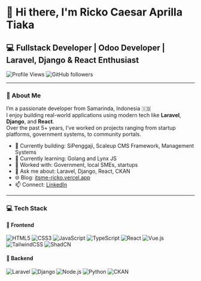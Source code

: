 # 👋 Hi there, I'm Ricko Caesar Aprilla Tiaka

## 💻 Fullstack Developer | Odoo Developer | Laravel, Django & React Enthusiast

![Profile Views](https://komarev.com/ghpvc/?username=younixue3&color=blueviolet)
![GitHub followers](https://img.shields.io/github/followers/younixue3?style=social)

---

### 🧠 About Me

I’m a passionate developer from Samarinda, Indonesia 🇮🇩  
I enjoy building real-world applications using modern tech like **Laravel**, **Django**, and **React**.  
Over the past 5+ years, I’ve worked on projects ranging from startup platforms, government systems, to community portals.

- 🔭 Currently building: SiPenggaji, Scaleup CMS Framework, Management Systems
- 🌱 Currently learning: Golang and Lynx JS
- 💼 Worked with: Government, local SMEs, startups
- 💬 Ask me about: Laravel, Django, React, CKAN
- 🌐 Blog: [itsme-ricko.vercel.app](https://itsme-ricko.vercel.app/)
- 📫 Connect: [LinkedIn](https://www.linkedin.com/in/ricko-caesar-aprilla-tiaka-191095200/)

---

### 💻 Tech Stack

#### 🧩 Frontend
![HTML5](https://img.shields.io/badge/html5-%23E34F26.svg?style=flat&logo=html5&logoColor=white)
![CSS3](https://img.shields.io/badge/css3-%231572B6.svg?style=flat&logo=css3&logoColor=white)
![JavaScript](https://img.shields.io/badge/javascript-%23323330.svg?style=flat&logo=javascript&logoColor=%23F7DF1E)
![TypeScript](https://img.shields.io/badge/typescript-%23007ACC.svg?style=flat&logo=typescript&logoColor=white)
![React](https://img.shields.io/badge/react-%2320232a.svg?style=flat&logo=react&logoColor=%2361DAFB)
![Vue.js](https://img.shields.io/badge/vue.js-%2335495e.svg?style=flat&logo=vue.js&logoColor=%234FC08D)
![TailwindCSS](https://img.shields.io/badge/tailwindcss-%2338B2AC.svg?style=flat&logo=tailwind-css&logoColor=white)
![ShadCN](https://img.shields.io/badge/ShadCN-white.svg?style=flat&logo=react&logoColor=black)

#### 🔧 Backend
![Laravel](https://img.shields.io/badge/laravel-%23FF2D20.svg?style=flat&logo=laravel&logoColor=white)
![Django](https://img.shields.io/badge/django-%23092E20.svg?style=flat&logo=django&logoColor=white)
![Node.js](https://img.shields.io/badge/node.js-6DA55F?style=flat&logo=node.js&logoColor=white)
![Python](https://img.shields.io/badge/python-%233776AB.svg?style=flat&logo=python&logoColor=white)
![CKAN](https://img.shields.io/badge/CKAN-blueviolet.svg?style=flat&logo=data&logoColor=white)
